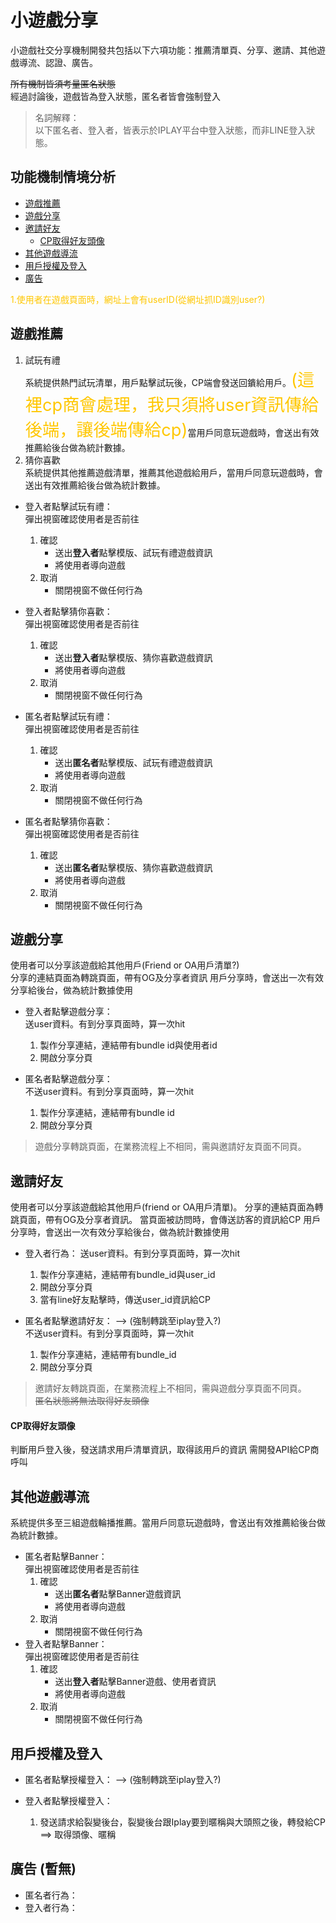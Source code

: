 # 小遊戲分享
小遊戲社交分享機制開發共包括以下六項功能：推薦清單頁、分享、邀請、其他遊戲導流、認證、廣告。

~~所有機制皆須考量匿名狀態~~  
經過討論後，遊戲皆為登入狀態，匿名者皆會強制登入

>名詞解釋：  
>以下匿名者、登入者，皆表示於IPLAY平台中登入狀態，而非LINE登入狀態。

## 功能機制情境分析
* [遊戲推薦](#1)
* [遊戲分享](#2)
* [邀請好友](#3)
    * [CP取得好友頭像](#cp)
* [其他遊戲導流](#4)
* [用戶授權及登入](#5)
* [廣告](#6)

<span style="color:#FFC700">1.使用者在遊戲頁面時，網址上會有userID(從網址抓ID識別user?)</span>

## <span id="1">遊戲推薦</span>
1. 試玩有禮  
   系統提供熱門試玩清單，用戶點擊試玩後，CP端會發送回鐀給用戶。<span style="font-size:1.7rem;color:#FFC700">(這裡cp商會處理，我只須將user資訊傳給後端，讓後端傳給cp)</span>當用戶同意玩遊戲時，會送出有效推薦給後台做為統計數據。
2. 猜你喜歡  
   系統提供其他推薦遊戲清單，推薦其他遊戲給用戶，當用戶同意玩遊戲時，會送出有效推薦給後台做為統計數據。

* 登入者點擊試玩有禮：  
  彈出視窗確認使用者是否前往
    1. 確認  
        * 送出**登入者**點擊模版、試玩有禮遊戲資訊<span style="font-size:1.7rem;color:#FFC700"></span>
        * 將使用者導向遊戲
    2. 取消  
        * 關閉視窗不做任何行為
* 登入者點擊猜你喜歡：  
  彈出視窗確認使用者是否前往
    1. 確認
        * 送出**登入者**點擊模版、猜你喜歡遊戲資訊
        * 將使用者導向遊戲
    2. 取消
        * 關閉視窗不做任何行為

* 匿名者點擊試玩有禮：  
  彈出視窗確認使用者是否前往
    1. 確認
        * 送出**匿名者**點擊模版、試玩有禮遊戲資訊
        * 將使用者導向遊戲
    2. 取消
        * 關閉視窗不做任何行為
* 匿名者點擊猜你喜歡：  
  彈出視窗確認使用者是否前往
    1. 確認
        * 送出**匿名者**點擊模版、猜你喜歡遊戲資訊
        * 將使用者導向遊戲
    2. 取消  
        * 關閉視窗不做任何行為

## <span id="2">遊戲分享</span>
使用者可以分享該遊戲給其他用戶(Friend or OA用戶清單?)  
分享的連結頁面為轉跳頁面，帶有OG及分享者資訊
用戶分享時，會送出一次有效分享給後台，做為統計數據使用

* 登入者點擊遊戲分享：  
  送user資料。有到分享頁面時，算一次hit
    1. 製作分享連結，連結帶有bundle id與使用者id
    2. 開啟分享分頁

* 匿名者點擊遊戲分享：  
  不送user資料。有到分享頁面時，算一次hit
    1. 製作分享連結，連結帶有bundle id
    2. 開啟分享分頁

> 遊戲分享轉跳頁面，在業務流程上不相同，需與邀請好友頁面不同頁。

## <span id="3">邀請好友</span>
使用者可以分享該遊戲給其他用戶(friend or OA用戶清單)。
分享的連結頁面為轉跳頁面，帶有OG及分享者資訊。
當頁面被訪問時，會傳送訪客的資訊給CP
用戶分享時，會送出一次有效分享給後台，做為統計數據使用

* 登入者行為：
    送user資料。有到分享頁面時，算一次hit
    1. 製作分享連結，連結帶有bundle_id與user_id
    2. 開啟分享分頁
    3. 當有line好友點擊時，傳送user_id資訊給CP

* 匿名者點擊邀請好友：  --> (強制轉跳至iplay登入?)  
    不送user資料。有到分享頁面時，算一次hit
    1. 製作分享連結，連結帶有bundle_id
    2. 開啟分享分頁  

> 邀請好友轉跳頁面，在業務流程上不相同，需與遊戲分享頁面不同頁。  
> ~~匿名狀態將無法取得好友頭像~~

#### <span id="cp">CP取得好友頭像</span>
判斷用戶登入後，發送請求用戶清單資訊，取得該用戶的資訊
需開發API給CP商呼叫

## <span id="4">其他遊戲導流</span>
系統提供多至三組遊戲輪播推薦。當用戶同意玩遊戲時，會送出有效推薦給後台做為統計數據。

* 匿名者點擊Banner：  
  彈出視窗確認使用者是否前往  
    1. 確認  
        * 送出**匿名者**點擊Banner遊戲資訊
        * 將使用者導向遊戲
    2. 取消
        * 關閉視窗不做任何行為
* 登入者點擊Banner：  
  彈出視窗確認使用者是否前往  
    1. 確認  
        * 送出**登入者**點擊Banner遊戲、使用者資訊
        * 將使用者導向遊戲
    2. 取消
        * 關閉視窗不做任何行為

## <span id="5">用戶授權及登入</span>
* 匿名者點擊授權登入：  --> (強制轉跳至iplay登入?)  

* 登入者點擊授權登入：  
  1. 發送請求給裂變後台，裂變後台跟Iplay要到暱稱與大頭照之後，轉發給CP
==> 取得頭像、暱稱

## <span id="6">廣告 (暫無)</span>
* 匿名者行為：
* 登入者行為：
